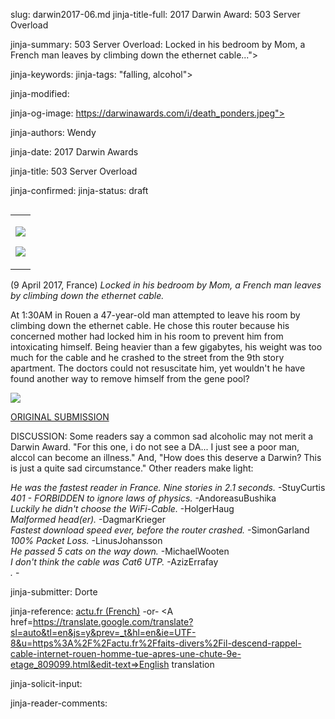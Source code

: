 slug: darwin2017-06.md
jinja-title-full: 2017 Darwin Award: 503 Server Overload

jinja-summary: 503 Server Overload: Locked in his bedroom by Mom, a French man leaves by climbing down the ethernet cable...">

jinja-keywords:
jinja-tags: "falling, alcohol">

jinja-modified:

jinja-og-image: https://darwinawards.com/i/death_ponders.jpeg">

jinja-authors: Wendy

jinja-date: 2017 Darwin Awards


jinja-title: 503 Server Overload


jinja-confirmed:
jinja-status: draft
<TABLE border=0 align=right><TR><TD align=center>

<A href="http://cgi.darwinawards.com/cgi/search.pl?keywords=category%3Dfall&swishindex=stories.data&show_description=yes&maxdisplay=10&maxresults=50"><IMG src="/i/icon/fall.jpg" border=0></A>

<A href="http://cgi.darwinawards.com/cgi/search.pl?keywords=category%3Dalcohol&swishindex=stories.data&show_description=yes&maxdisplay=10&maxresults=50"><IMG src="/i/icon/beer.gif" border=0></A>

</TD></TR></TABLE>

(9 April 2017, France) <I>Locked in his bedroom by Mom, a French man leaves by climbing down the
ethernet cable.</I>

At 1:30AM in Rouen a 47-year-old man attempted to leave his room by climbing down the ethernet cable. He chose this router because his concerned mother had locked him in his room to prevent him from intoxicating himself. Being heavier than a few gigabytes, his weight was too much for the cable and he crashed to the street from the 9th story apartment. The doctors could not resuscitate him, yet wouldn't he have found another way to remove himself from the gene pool?

<IMG class="story_img_large" src=/i//darwin2017-06.jpg>

<A href="http://darwinawards.com/slush/201704/pending20170409-130525.html">ORIGINAL SUBMISSION</A>

DISCUSSION: Some readers say a common sad alcoholic may
not merit a Darwin Award. "For this one, i do not see a DA... I
just see a poor man, alccol can become an illness." And, "How does this deserve a Darwin?
This is just a quite sad circumstance." Other readers make light:

<I>He was the fastest reader in France. Nine stories in 2.1 seconds.</I> -StuyCurtis<BR>
<I>401 - FORBIDDEN to ignore laws of physics.</I> -AndoreasuBushika<BR>
<I>Luckily he didn't choose the WiFi-Cable.</I> -HolgerHaug<BR>
<I>Malformed head(er).</I> -DagmarKrieger<BR>
<I>Fastest download speed ever, before the router crashed.</I> -SimonGarland<BR>
<I>100% Packet Loss.</I> -LinusJohansson<BR>
<I>He passed 5 cats on the way down.</I> -MichaelWooten<BR>
<I>I don't think the cable was Cat6 UTP.</I> -AzizErrafay<BR>
<I>.</I> -<BR>

jinja-submitter: Dorte

jinja-reference: <A href=https://actu.fr/faits-divers/il-descend-rappel-cable-internet-rouen-homme-tue-apres-une-chute-9e-etage_809099.html>actu.fr (French)</A> -or-
<A href=https://translate.google.com/translate?sl=auto&tl=en&js=y&prev=_t&hl=en&ie=UTF-8&u=https%3A%2F%2Factu.fr%2Ffaits-divers%2Fil-descend-rappel-cable-internet-rouen-homme-tue-apres-une-chute-9e-etage_809099.html&edit-text=>English translation</A>

jinja-solicit-input:

jinja-reader-comments:



<!--#include file=nav_2017.html -->


